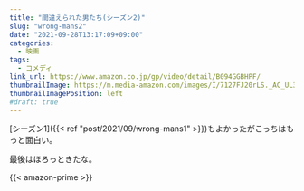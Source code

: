 ```yaml
---
title: "間違えられた男たち(シーズン2)"
slug: "wrong-mans2"
date: "2021-09-28T13:17:09+09:00"
categories:
  - 映画
tags:
  - コメディ
link_url: https://www.amazon.co.jp/gp/video/detail/B094GGBHPF/
thumbnailImage: https://m.media-amazon.com/images/I/7127FJ20rLS._AC_UL320_.jpg
thumbnailImagePosition: left
#draft: true
---
```

[シーズン1]({{< ref "post/2021/09/wrong-mans1" >}})もよかったがこっちはもっと面白い。  
<!--more-->
最後はほろっときたな。

{{< amazon-prime >}}
